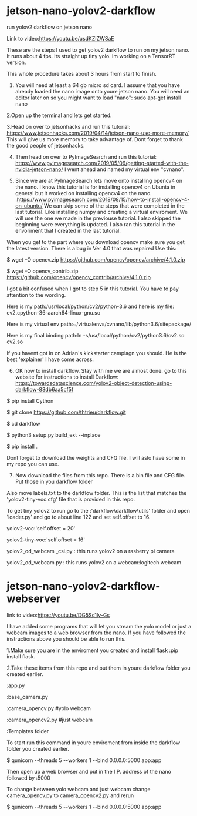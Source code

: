 # jetson-nano-yolov2-darkflow
run yolov2 darkflow on jetson nano

Link to video:https://youtu.be/usdKZIZWSaE

These are the steps I used to get yolov2 darkflow to run on my jetson nano.
It runs about 4 fps.
Its straight up tiny yolo. Im working on a TensorRT version.

This whole procedure takes about 3 hours from start to finish.

1. You will need at least a 64 gb micro sd card.
I assume that you have already loaded the nano image onto youre jetson nano.
You will need an editor later on so you might want to load "nano":
sudo apt-get install nano

2.Open up the terminal and lets get started.

3.Head on over to jetsonhacks and run this tutorial:
https://www.jetsonhacks.com/2019/04/14/jetson-nano-use-more-memory/
This will give us more memory to take advantage of.
Dont forget to thank the good people of jetsonhacks.

4. Then head on over to PyImageSearch and run this tutorial:
https://www.pyimagesearch.com/2019/05/06/getting-started-with-the-nvidia-jetson-nano/
I went ahead and named my virtual env "cvnano".

5. Since we are at PyImageSearch lets move onto installing opencv4 on the nano.
I know this tutorial is for installing opencv4 on Ubunta in general but it worked on installing opencv4 on the nano.
:https://www.pyimagesearch.com/2018/08/15/how-to-install-opencv-4-on-ubuntu/
We can skip some of the steps that were completed in the last tutorial.
Like installing numpy and creating a virtual enviroment.
We will use the one we made in the previouse tutorial.
I also skipped the beginning were everything is updated.
I also ran this tutorial in the envoriment that I created in the last tutorial.

When you get to the part where you download opencv make sure you get the latest version.
There is a bug in  Ver 4.0 that was repaired
Use this:

$ wget -O opencv.zip https://github.com/opencv/opencv/archive/4.1.0.zip

$ wget -O opencv_contrib.zip https://github.com/opencv/opencv_contrib/archive/4.1.0.zip



I got a bit confused when I got to step 5 in this tutorial.
You have to pay attention to the wording.

Here is my path:/usr/local/python/cv2/python-3.6
and here is my file: cv2.cpython-36-aarch64-linux-gnu.so

Here is my virtual env path:~/virtualenvs/cvnano/lib/python3.6/sitepackage/

Here is my final binding path:ln -s/usr/local/python/cv2/python3.6/cv2.so cv2.so

If you havent got in on Adrian's kickstarter campiagn you should.
He is the best 'explainer' I have come across.

6. OK now to install darkflow. Stay with me we are almost done.
go to this website for instructions to install Darkflow:
https://towardsdatascience.com/yolov2-object-detection-using-darkflow-83db6aa5cf5f


$ pip install Cython

$ git clone https://github.com/thtrieu/darkflow.git

$ cd darkflow

$ python3 setup.py build_ext --inplace

$ pip install .


Dont forget to download the weights and CFG file.
I will aslo have some in my repo you can use.

7. Now download the files from this repo.
There is a bin file and CFG file.
Put those in you darkflow folder

Also move labels.txt to the darkflow folder.
This is the list that matches the 'yolov2-tiny-voc.cfg' file that 
is provided in this repo.

To get tiny yolov2 to run go to the :'darkflow\darkflow\utils' folder
and open 'loader.py' and go to about line 122 and set self.offset to 16.

yolov2-voc:'self.offset = 20'

yolov2-tiny-voc:'self.offset = 16'

yolov2_od_webcam _csi.py : this runs yolov2 on a rasberry pi camera

yolov2_od_webcam.py : this runs yolov2 on a webcam:logitech webcam

# jetson-nano-yolov2-darkflow-webserver

link to video:https://youtu.be/DG5Sc1Iy-Gs

I have added some programs that will let you stream the yolo model or just a webcam images to a web browser from the nano.
If you have followed the instructions above you should be able to run this.

1.Make sure you are in the enviroment you created and install flask
:pip install flask. 

2.Take these items from this repo and put them in youre darkflow folder you created earlier.

:app.py

:base_camera.py

:camera_opencv.py #yolo webcam

:camera_opencv2.py #just webcam

:Templates folder

To start run this command in youre enviroment from inside the  darkflow folder you created earlier.

$ qunicorn --threads 5 --workers 1 --bind 0.0.0.0:5000 app:app

Then open up a web browser and put in the I.P. address of the nano followed by :5000

To change between yolo webcam and just webcam change camera_opencv.py to camera_opencv2.py
and rerun 

$ qunicorn --threads 5 --workers 1 --bind 0.0.0.0:5000 app:app









